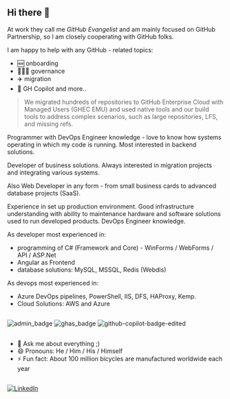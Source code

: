 ## Hi there 👋

At work they call me *GitHub Evangelist* and am mainly focused on GitHub Partnership, so I am closely cooperating with GitHub folks.

I am happy to help with any GitHub - related topics:
- 🆕 onboarding
- 👨🏻‍⚕️ governance
- ✈️ migration
- 🤖 GH Copilot and more..

> We migrated hundreds of repositories to GitHub Enterprise Cloud with Managed Users (GHEC EMU) and used native tools and our build tools to address complex scenarios, such as large repositories, LFS, and missing refs.

Programmer with DevOps Engineer knowledge - love to know how systems operating in which my code is running. Most interested in backend solutions.

Developer of business solutions. Always interested in migration projects and integrating various systems.

Also Web Developer in any form - from small business cards to advanced database projects (SaaS).

Experience in set up production environment. Good infrastructure understanding with ability to maintenance hardware and software solutions used to run developed products. DevOps Engineer knowledge.

As developer most experienced in:
- programming of C# (Framework and Core) - WinForms / WebForms / API / ASP.Net
- Angular as Frontend
- database solutions: MySQL, MSSQL, Redis (Webdis)

As devops most experienced in:
- Azure DevOps pipelines, PowerShell, IIS, DFS, HAProxy, Kemp.
- Cloud Solutions: AWS and Azure

##

![admin_badge](https://github.com/user-attachments/assets/335988b1-3f48-485e-bf5b-457e6d050d80) ![ghas_badge](https://github.com/user-attachments/assets/23da8b58-690a-405d-8f85-b72211d2396d) ![github-copilot-badge-edited](https://github.com/user-attachments/assets/7312ad21-9ef9-4e84-81c0-2a4790ebcad0)

##

- 💬 Ask me about everything ;)
- 😄 Pronouns: He / Him / His / Himself
- ⚡ Fun fact: About 100 million bicycles are manufactured worldwide each year

##

[![LinkedIn](https://img.shields.io/badge/LinkedIn-0077B5?style=for-the-badge&logo=linkedin&logoColor=white)](https://www.linkedin.com/in/pawelstuczynski/)
